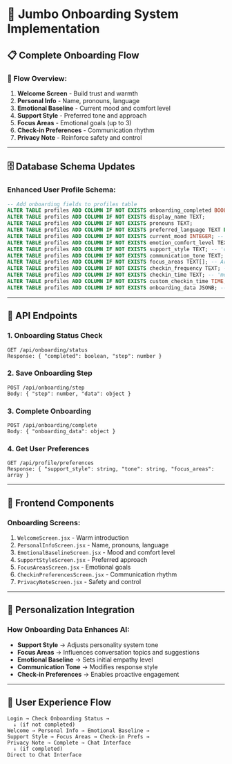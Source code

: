 # 🌟 Jumbo Onboarding System Implementation

## 📋 **Complete Onboarding Flow**

### **🎯 Flow Overview:**
1. **Welcome Screen** - Build trust and warmth
2. **Personal Info** - Name, pronouns, language
3. **Emotional Baseline** - Current mood and comfort level
4. **Support Style** - Preferred tone and approach
5. **Focus Areas** - Emotional goals (up to 3)
6. **Check-in Preferences** - Communication rhythm
7. **Privacy Note** - Reinforce safety and control

---

## 🗄️ **Database Schema Updates**

### **Enhanced User Profile Schema:**
```sql
-- Add onboarding fields to profiles table
ALTER TABLE profiles ADD COLUMN IF NOT EXISTS onboarding_completed BOOLEAN DEFAULT FALSE;
ALTER TABLE profiles ADD COLUMN IF NOT EXISTS display_name TEXT;
ALTER TABLE profiles ADD COLUMN IF NOT EXISTS pronouns TEXT;
ALTER TABLE profiles ADD COLUMN IF NOT EXISTS preferred_language TEXT DEFAULT 'en';
ALTER TABLE profiles ADD COLUMN IF NOT EXISTS current_mood INTEGER; -- 1-5 scale
ALTER TABLE profiles ADD COLUMN IF NOT EXISTS emotion_comfort_level TEXT; -- 'easy', 'sometimes', 'difficult'
ALTER TABLE profiles ADD COLUMN IF NOT EXISTS support_style TEXT; -- 'calm', 'honest', 'motivational', 'fun'
ALTER TABLE profiles ADD COLUMN IF NOT EXISTS communication_tone TEXT; -- 'calm', 'cheerful', 'deep', 'friendly'
ALTER TABLE profiles ADD COLUMN IF NOT EXISTS focus_areas TEXT[]; -- Array of focus areas
ALTER TABLE profiles ADD COLUMN IF NOT EXISTS checkin_frequency TEXT; -- 'daily', 'few_times_week', 'on_demand'
ALTER TABLE profiles ADD COLUMN IF NOT EXISTS checkin_time TEXT; -- 'morning', 'evening', 'custom'
ALTER TABLE profiles ADD COLUMN IF NOT EXISTS custom_checkin_time TIME;
ALTER TABLE profiles ADD COLUMN IF NOT EXISTS onboarding_data JSONB; -- Store complete onboarding responses
```

---

## 🔌 **API Endpoints**

### **1. Onboarding Status Check**
```
GET /api/onboarding/status
Response: { "completed": boolean, "step": number }
```

### **2. Save Onboarding Step**
```
POST /api/onboarding/step
Body: { "step": number, "data": object }
```

### **3. Complete Onboarding**
```
POST /api/onboarding/complete
Body: { "onboarding_data": object }
```

### **4. Get User Preferences**
```
GET /api/profile/preferences
Response: { "support_style": string, "tone": string, "focus_areas": array }
```

---

## 🎨 **Frontend Components**

### **Onboarding Screens:**
1. `WelcomeScreen.jsx` - Warm introduction
2. `PersonalInfoScreen.jsx` - Name, pronouns, language
3. `EmotionalBaselineScreen.jsx` - Mood and comfort level
4. `SupportStyleScreen.jsx` - Preferred approach
5. `FocusAreasScreen.jsx` - Emotional goals
6. `CheckinPreferencesScreen.jsx` - Communication rhythm
7. `PrivacyNoteScreen.jsx` - Safety and control

---

## 🧠 **Personalization Integration**

### **How Onboarding Data Enhances AI:**
- **Support Style** → Adjusts personality system tone
- **Focus Areas** → Influences conversation topics and suggestions
- **Emotional Baseline** → Sets initial empathy level
- **Communication Tone** → Modifies response style
- **Check-in Preferences** → Enables proactive engagement

---

## 📱 **User Experience Flow**

```
Login → Check Onboarding Status → 
  ↓ (if not completed)
Welcome → Personal Info → Emotional Baseline → 
Support Style → Focus Areas → Check-in Prefs → 
Privacy Note → Complete → Chat Interface
  ↓ (if completed)
Direct to Chat Interface
```